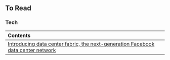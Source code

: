 ## To Read


### Tech
|Contents| |
|:-------|:----|
|[Introducing data center fabric, the next-generation Facebook data center network](https://code.facebook.com/posts/360346274145943/introducing-data-center-fabric-the-next-generation-facebook-data-center-network/)| |
